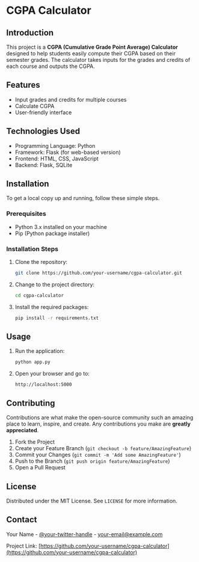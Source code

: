 # CGPA Calculator

## Introduction
This project is a **CGPA (Cumulative Grade Point Average) Calculator** designed to help students easily compute their CGPA based on their semester grades. The calculator takes inputs for the grades and credits of each course and outputs the CGPA.

## Features
- Input grades and credits for multiple courses
- Calculate CGPA
- User-friendly interface

## Technologies Used
- Programming Language: Python
- Framework: Flask (for web-based version)
- Frontend: HTML, CSS, JavaScript
- Backend: Flask, SQLite

## Installation
To get a local copy up and running, follow these simple steps.

### Prerequisites
- Python 3.x installed on your machine
- Pip (Python package installer)

### Installation Steps
1. Clone the repository:
    ```bash
    git clone https://github.com/your-username/cgpa-calculator.git
    ```
2. Change to the project directory:
    ```bash
    cd cgpa-calculator
    ```
3. Install the required packages:
    ```bash
    pip install -r requirements.txt
    ```

## Usage
1. Run the application:
    ```bash
    python app.py
    ```
2. Open your browser and go to:
    ```plaintext
    http://localhost:5000
    ```

## Contributing
Contributions are what make the open-source community such an amazing place to learn, inspire, and create. Any contributions you make are **greatly appreciated**.

1. Fork the Project
2. Create your Feature Branch (`git checkout -b feature/AmazingFeature`)
3. Commit your Changes (`git commit -m 'Add some AmazingFeature'`)
4. Push to the Branch (`git push origin feature/AmazingFeature`)
5. Open a Pull Request

## License
Distributed under the MIT License. See `LICENSE` for more information.

## Contact
Your Name - [@your-twitter-handle](https://twitter.com/your-twitter-handle) - your-email@example.com

Project Link: [https://github.com/your-username/cgpa-calculator](https://github.com/your-username/cgpa-calculator)
